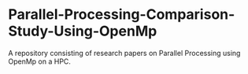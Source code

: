# Parallel-Processing-Comparison-Study-Using-OpenMp
A repository consisting of research papers on Parallel Processing using OpenMp on a HPC.
